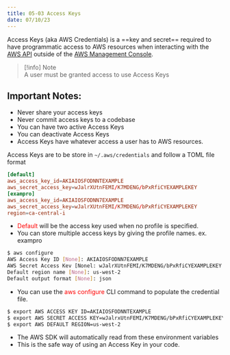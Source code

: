 ```yaml
---
title: 05-03 Access Keys
date: 07/10/23
---
```


Access Keys (aka AWS Credentials) is a ==key and secret== required to have programmatic access to AWS resources when interacting with the [AWS API](05-01%20AWS%20API.md) outside of the [AWS Management Console](05-01%20AWS%20API.md#aws-management-console).

 > 
 > \[!info\] Note  
 > A user must be granted access to use Access Keys

## Important Notes:

* Never share your access keys
* Never commit access keys to a codebase
* You can have two active Access Keys
* You can deactivate Access Keys
* Access Keys have whatever access a user has to AWS resources.

Access Keys are to be store in `~/.aws/credentials` and follow a TOML file format

````toml
[default]
aws_access_key_id=AKIAIOSFODNNTEXAMPLE
aws_secret_access_key=wJalrXUtnFEMI/K7MDENG/bPxRfiCYEXAMPLEKEY
[exampro]
aws_access_key_id=AKIAIOSFODNN7EXAMPLE
aws_secret_access_key=wJalrXUtnFEMI/K7MDENG/bPxRfiCYEXAMPLEKEY
region=ca-central-i
````

* <span style="color:#ff0000">Default</span> will be the access key used when no profile is specified.
* You can store multiple access keys by giving the profile names. ex. exampro

````bash session
$ aws configure
AWS Access Key ID [None]: AKIAIOSFODNN7EXAMPLE
AWS Secret Access Kev [Nonel: wJalrXUtnFEMI/K7MDENG/bPxRfiCYEXAMPLEKEY
Default region name [None]: us-west-2
Default output format [None]: json
````

* You can use the <span style="color:#ff0000">aws configure</span> CLI command to populate the credential file.

````bash session
$ export AWS ACCESS KEY ID=AKIAIOSFODNNTEXAMPLE
$ export AWS SECRET ACCESS KEY=wJalrxUtnFEMI/K7MDENG/bPxRfiCYEXAMPLEKEY
$ export AWS DEFAULT REGION=us-west-2
````

* The AWS SDK will automatically read from these environment variables 
* This is the safe way of using an Access Key in your code.
